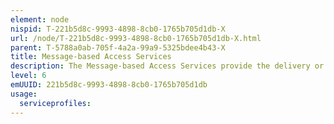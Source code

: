 ```yaml
---
element: node
nispid: T-221b5d8c-9993-4898-8cb0-1765b705d1db-X
url: /node/T-221b5d8c-9993-4898-8cb0-1765b705d1db-X.html
parent: T-5788a0ab-705f-4a2a-99a9-5325bdee4b43-X
title: Message-based Access Services
description: The Message-based Access Services provide the delivery or exchange of formatted messages, through user appliances that are directly connected to a Transmission Service (e.g. the keypad of a VHF radio).
level: 6
emUUID: 221b5d8c-9993-4898-8cb0-1765b705d1db
usage:
  serviceprofiles:
---
```

